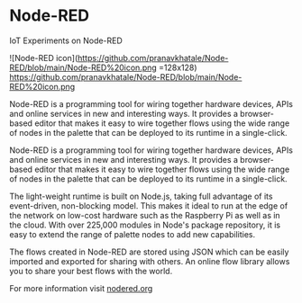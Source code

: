 # Node-RED
IoT Experiments on Node-RED

![Node-RED icon](https://github.com/pranavkhatale/Node-RED/blob/main/Node-RED%20icon.png =128x128)
https://github.com/pranavkhatale/Node-RED/blob/main/Node-RED%20icon.png

Node-RED is a programming tool for wiring together hardware devices, APIs and online services in new and interesting ways. It provides a browser-based editor that makes it easy to wire together flows using the wide range of nodes in the palette that can be deployed to its runtime in a single-click.

Node-RED is a programming tool for wiring together hardware devices, APIs and online services in new and interesting ways. It provides a browser-based editor that makes it easy to wire together flows using the wide range of nodes in the palette that can be deployed to its runtime in a single-click.

The light-weight runtime is built on Node.js, taking full advantage of its event-driven, non-blocking model. This makes it ideal to run at the edge of the network on low-cost hardware such as the Raspberry Pi as well as in the cloud. With over 225,000 modules in Node's package repository, it is easy to extend the range of palette nodes to add new capabilities.

The flows created in Node-RED are stored using JSON which can be easily imported and exported for sharing with others. An online flow library allows you to share your best flows with the world.

For more information visit [nodered.org](https://nodered.org/)
